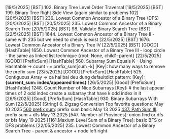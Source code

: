 [19/5/2025] [BST] 102. Binary Tree Level Order Traversal
[19/5/2025] [BST] 199. Binary Tree Right Side View (again similar to problems 102)
[20/5/2025] [BST] 236. Lowest Common Ancestor of a Binary Tree (DFS)
[20/5/2025] [BST] [20/5/2025] 235. Lowest Common Ancestor of a Binary Search Tree
[20/5/2025] [BST] 98. Validate Binary Search Tree (BST)
[22/5/2025] [BST] 1644. Lowest Common Ancestor of a Binary Tree II - same with 235 but we need to check is exist
[22/5/2025] [BST] 1676. Lowest Common Ancestor of a Binary Tree IV
[22/5/2025] [BST] [GOOD] [HashTable] 1650. Lowest Common Ancestor of a Binary Tree III - loop circle - the same as linked list technique {root: None, child1: parent}
[22/5/2025] [GOOD] [PrefixSum] [HashTable] 560. Subarray Sum Equals K - Using Hashtable -> count += prefix_sum[sum -k]
                    [Key]: how many ways to remove the prefix sum
[23/5/2025] [GOOD] [PrefixSum] [HashTable] 525. Contiguous Array => ca hai bai deu dung defaultdict pattern: 
                    [Key]: **{current_sum: index/appeared times}**
[26/5/2025] [Good] [PrefixSum] [HashTable] 1248. Count Number of Nice Subarrays
                    [Key]: # the last appear times of 2 odd index create a subarray that have k odd index in it
[26/5/2025] [Good] [PrefixSum] [HashTable] 930. Binary Subarrays With Sum
[22/5/2025] [String] 6. Zigzag Conversion
Top favorite questions:
May 10 2025 [560 prefix sum](./PrefixSum/560.%20Subarray%20Sum%20Equals%20K.py): prefix sum basic
May 13 2025 [437. Path Sum III](./PrefixSum/437.%20Path%20Sum%20III.py): prefix sum + dfs
May 13 2025 [547. Number of Provinces]: union find or dfs or bfs
May 19 2025 [1161.Maxium Level Sum of a Binary Tree]: basic BFS or DFS problems
[22/05/2025] 235. Lowest Common Ancestor of a Binary Search Tree - parent & ancestor + node left right